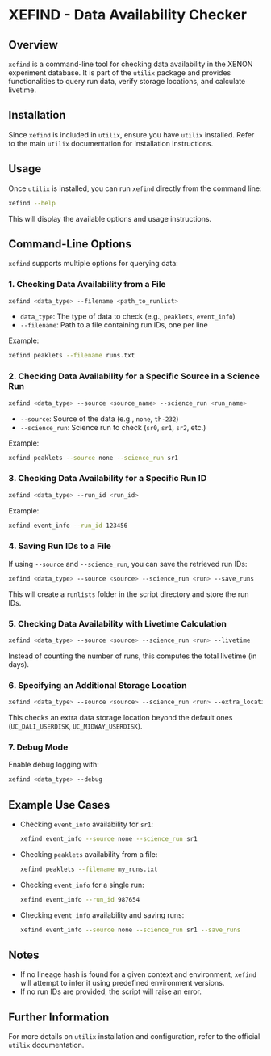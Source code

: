 # XEFIND - Data Availability Checker

## Overview
`xefind` is a command-line tool for checking data availability in the XENON experiment database. It is part of the `utilix` package and provides functionalities to query run data, verify storage locations, and calculate livetime.

## Installation
Since `xefind` is included in `utilix`, ensure you have `utilix` installed. Refer to the main `utilix` documentation for installation instructions.

## Usage
Once `utilix` is installed, you can run `xefind` directly from the command line:

```bash
xefind --help
```

This will display the available options and usage instructions.

## Command-Line Options
`xefind` supports multiple options for querying data:

### 1. Checking Data Availability from a File
```bash
xefind <data_type> --filename <path_to_runlist>
```
- `data_type`: The type of data to check (e.g., `peaklets`, `event_info`)
- `--filename`: Path to a file containing run IDs, one per line

Example:
```bash
xefind peaklets --filename runs.txt
```

### 2. Checking Data Availability for a Specific Source in a Science Run
```bash
xefind <data_type> --source <source_name> --science_run <run_name>
```
- `--source`: Source of the data (e.g., `none`, `th-232`)
- `--science_run`: Science run to check (`sr0`, `sr1`, `sr2`, etc.)

Example:
```bash
xefind peaklets --source none --science_run sr1
```

### 3. Checking Data Availability for a Specific Run ID
```bash
xefind <data_type> --run_id <run_id>
```
Example:
```bash
xefind event_info --run_id 123456
```

### 4. Saving Run IDs to a File
If using `--source` and `--science_run`, you can save the retrieved run IDs:
```bash
xefind <data_type> --source <source> --science_run <run> --save_runs
```
This will create a `runlists` folder in the script directory and store the run IDs.

### 5. Checking Data Availability with Livetime Calculation
```bash
xefind <data_type> --source <source> --science_run <run> --livetime
```
Instead of counting the number of runs, this computes the total livetime (in days).

### 6. Specifying an Additional Storage Location
```bash
xefind <data_type> --source <source> --science_run <run> --extra_location <location>
```
This checks an extra data storage location beyond the default ones (`UC_DALI_USERDISK`, `UC_MIDWAY_USERDISK`).

### 7. Debug Mode
Enable debug logging with:
```bash
xefind <data_type> --debug
```

## Example Use Cases
- Checking `event_info` availability for `sr1`:
  ```bash
  xefind event_info --source none --science_run sr1
  ```
- Checking `peaklets` availability from a file:
  ```bash
  xefind peaklets --filename my_runs.txt
  ```
- Checking `event_info` for a single run:
  ```bash
  xefind event_info --run_id 987654
  ```
- Checking `event_info` availability and saving runs:
  ```bash
  xefind event_info --source none --science_run sr1 --save_runs
  ```

## Notes
- If no lineage hash is found for a given context and environment, `xefind` will attempt to infer it using predefined environment versions.
- If no run IDs are provided, the script will raise an error.

## Further Information
For more details on `utilix` installation and configuration, refer to the official `utilix` documentation.

